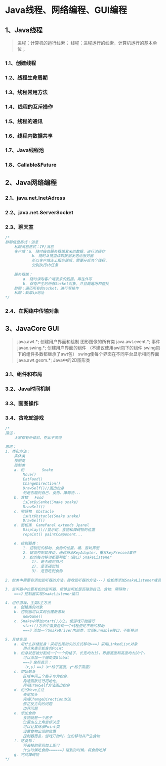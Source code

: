 # Java线程、网络编程、GUI编程

## 1、Java线程

> 进程：计算机的运行线索；
> 线程：进程运行的线索，计算机运行的基本单位；

### 1.1、创建线程

### 1.2、线程生命周期

### 1.3、线程常用方法

### 1.4、线程的互斥操作

### 1.5、线程的通讯

### 1.6、线程内数据共享

### 1.7、Java线程池

### 1.8、Callable&Future





## 2、Java网络编程

### 2.1、java.net.InetAdress







### 2.2、java.net.ServerSocket









### 2.3、聊天室

```java
/*
群聊信息格式：消息
	私聊消息格式：IP/消息
	客户端：a. 随时接收服务器端发来的数据，进行读操作
			b. 随时从键盘读取数据发送给服务器
			所以客户端连上服务器后，需要开启两个线程，
			分别执行ab任务
	
	服务器端：
		a. 随时读取客户端发来的数据，再往外写
		b. 保存产生的所有Socket对象，并且耨遍历和查找
	群聊：遍历所有的socket，进行写操作
	私聊：截取ip地址
*/	
```



### 2.4、在网络中传输对象



##  3、JavaCore GUI

> java.awt.\*;	创建用户界面和绘制 图形图像的所有类
>     	java.awt.event.\*;	事件
> 		javax.swing.\*;	创建用户界面的组件 
> 					（不建议使用awt包下的组件  swing包下的组件多数都继承了awt包）
> 					swing使每个界面在不同平台显示相同界面
> 		java.awt.geom.*;	Java中的2D图形类

### 3.1、组件和布局





### 3.2、Java时间机制







### 3.3、画图操作



### 3.4、贪吃蛇游戏

```java
/*
描述：
	大家都有所体验，在此不赘述
	
思路：
1. 类和方法：
    实体类
    视图类
    控制类
    a. 蛇		Snake
        Move()
        EatFood()
        ChangeDirection()
        DrawSelf()//画出蛇身
    	蛇是否碰到自己、食物、障碍物...
    b. 食物	Food
        isEatBySanke(Snake snake)
        DrawSelf()
    c. 障碍物	Obstacle
        isHitObstacle(Snake snake)
        DrawSelf()
    d. 面板类	GamePanel extends Jpanel
        Display()//显示蛇、食物和障碍物的位置
        repaint() paintComponent...

    e. 控制器类：
        1. 控制蛇的移动、食物的位置、墙、游戏界面
        2. 键盘控制其移动，通过继承KeyAdapter，重写keyPressed事件
        3. 蛇的每次移动都要判断：（接口）SnakeListener
            1). 是否碰到自己
            2). 是否碰到墙
            3). 是否吃到食物
            
2. 蛇类中需要有添加监听器的方法，接收监听器的方法---》给蛇类添加SnakeListener成员addSnakeListener

3. 监听器中也要有蛇的监听器，能够监听蛇是否碰到自己、食物、障碍物；
    ===》控制器实现SnakeListener接口

4. 组件游戏，主类&主方法
    a. 创建类的对象
    b. 控制器可以实现创建新游戏
   		newGame()
    c. Snake中添加start()方法，使游戏开始运行
        start()方法中需要启动一个线程使蛇不断的移动
        ===》添加一个SnakeDriver内部类，实现Runnable接口，不断移动

5. 具体实现
    a. 用什么存储蛇身：采用去尾加头的方式移动===》采用LinkedList对象
    	用点来表示蛇身的Point
    b. 蛇身就是被分割成一个一个的格子，长宽均为15，界面宽度和高度均为20个，
        可以添加一个辅助类Global
        ===》坐标表示：
        （x,y）==》（x*格子宽度，y*格子高度）
    c. 初始蛇身
        区域中间三个格子作为蛇身，
        构造函数进行初始化，
        再用DrawSelf方法画出蛇身
    d. 蛇的Move方法
        去尾加头
        完成ChangeDirection方法
        修正反方向的问题
        边界问题
    e. 添加食物
        食物就是一个格子
        位置由左上角坐标决定
        可以让其继承Point类
        设置食物出现的位置
        控制器而言，游戏开始时，让蛇移动并产生食物
    f. 吃食物：
        将去掉的尾巴加上即可
        什么时候吃食物======》碰到的时候，将食物吃掉
    g. 完成障碍物
*/
```


